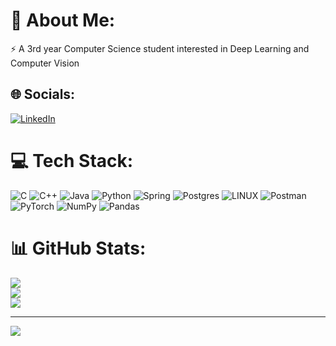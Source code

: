 # 💫 About Me:
⚡ A 3rd year Computer Science student interested in Deep Learning and Computer Vision


## 🌐 Socials:
[![LinkedIn](https://img.shields.io/badge/LinkedIn-%230077B5.svg?logo=linkedin&logoColor=white)](https://linkedin.com/in/kamalaghazada) 

# 💻 Tech Stack:
![C](https://img.shields.io/badge/c-%2300599C.svg?style=for-the-badge&logo=c&logoColor=white) ![C++](https://img.shields.io/badge/c++-%2300599C.svg?style=for-the-badge&logo=c%2B%2B&logoColor=white) ![Java](https://img.shields.io/badge/java-%23ED8B00.svg?style=for-the-badge&logo=java&logoColor=white) ![Python](https://img.shields.io/badge/python-3670A0?style=for-the-badge&logo=python&logoColor=ffdd54) ![Spring](https://img.shields.io/badge/spring-%236DB33F.svg?style=for-the-badge&logo=spring&logoColor=white) ![Postgres](https://img.shields.io/badge/postgres-%23316192.svg?style=for-the-badge&logo=postgresql&logoColor=white) ![LINUX](https://img.shields.io/badge/Linux-FCC624?style=for-the-badge&logo=linux&logoColor=black) ![Postman](https://img.shields.io/badge/Postman-FF6C37?style=for-the-badge&logo=postman&logoColor=white) ![PyTorch](https://img.shields.io/badge/PyTorch-%23EE4C2C.svg?style=for-the-badge&logo=PyTorch&logoColor=white) ![NumPy](https://img.shields.io/badge/numpy-%23013243.svg?style=for-the-badge&logo=numpy&logoColor=white) ![Pandas](https://img.shields.io/badge/pandas-%23150458.svg?style=for-the-badge&logo=pandas&logoColor=white)
# 📊 GitHub Stats:
![](https://github-readme-stats.vercel.app/api?username=c0sm0thecoder&theme=dark&hide_border=false&include_all_commits=true&count_private=false)<br/>
![](https://github-readme-streak-stats.herokuapp.com/?user=c0sm0thecoder&theme=dark&hide_border=false)<br/>
![](https://github-readme-stats.vercel.app/api/top-langs/?username=c0sm0thecoder&theme=dark&hide_border=false&include_all_commits=true&count_private=false&layout=compact)

---
[![](https://visitcount.itsvg.in/api?id=c0sm0thecoder&icon=0&color=0)](https://visitcount.itsvg.in)

<!-- Proudly created with GPRM ( https://gprm.itsvg.in ) -->

